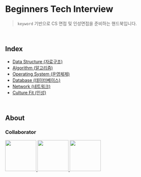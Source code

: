 # Beginners Tech Interview

> `keyword` 기반으로 CS 면접 및 인성면접을 준비하는 핸드북입니다.

<br>

## Index

- [Data Structure (자료구조)](./data-structure/README.md)
- [Algorithm (알고리즘)](./algorithm/README.md)
- [Operating System (운영체제)]()
- [Database (데이터베이스)]()
- [Network (네트워크)]()
- [Culture Fit (인성)]()


<br>

## About

### Collaborator

<p>
<a href="https://github.com/bepyan">
  <img src="https://github.com/bepyan.png" width="100">
</a>
<a href="https://github.com/ondal1997">
  <img src="https://github.com/ondal1997.png" width="100">
</a>
<a href="https://github.com/RokwonK">
  <img src="https://github.com/RokwonK.png" width="100">
</a>
</p>